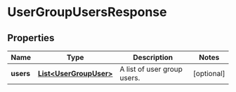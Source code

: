 

# UserGroupUsersResponse


## Properties

| Name | Type | Description | Notes |
|------------ | ------------- | ------------- | -------------|
|**users** | [**List&lt;UserGroupUser&gt;**](UserGroupUser.md) | A list of user group users. |  [optional] |



